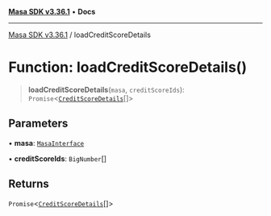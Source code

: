 [**Masa SDK v3.36.1**](../README.md) • **Docs**

***

[Masa SDK v3.36.1](../globals.md) / loadCreditScoreDetails

# Function: loadCreditScoreDetails()

> **loadCreditScoreDetails**(`masa`, `creditScoreIds`): `Promise`\<[`CreditScoreDetails`](../interfaces/CreditScoreDetails.md)[]\>

## Parameters

• **masa**: [`MasaInterface`](../interfaces/MasaInterface.md)

• **creditScoreIds**: `BigNumber`[]

## Returns

`Promise`\<[`CreditScoreDetails`](../interfaces/CreditScoreDetails.md)[]\>
